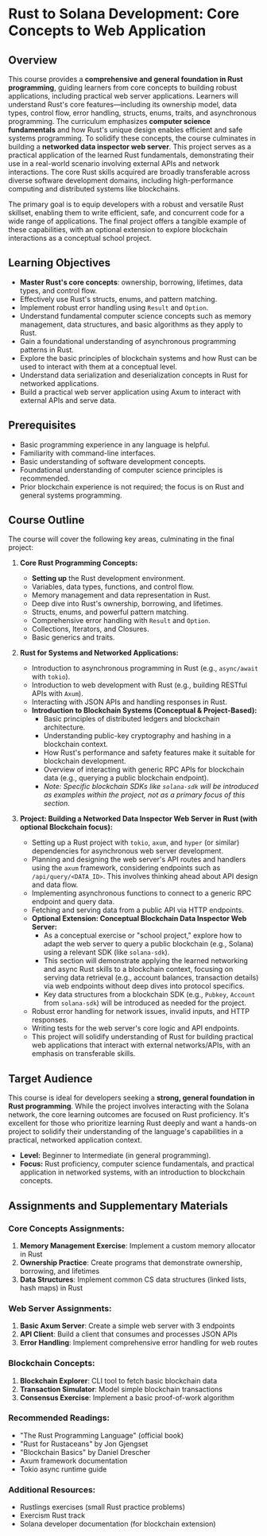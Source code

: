 # Rust to Solana Development: Core Concepts to Web Application

## Overview

This course provides a **comprehensive and general foundation in Rust programming**, guiding learners from core concepts to building robust applications, including practical web server applications. Learners will understand Rust's core features—including its ownership model, data types, control flow, error handling, structs, enums, traits, and asynchronous programming. The curriculum emphasizes **computer science fundamentals** and how Rust's unique design enables efficient and safe systems programming. To solidify these concepts, the course culminates in building a **networked data inspector web server**. This project serves as a practical application of the learned Rust fundamentals, demonstrating their use in a real-world scenario involving external APIs and network interactions. The core Rust skills acquired are broadly transferable across diverse software development domains, including high-performance computing and distributed systems like blockchains.

The primary goal is to equip developers with a robust and versatile Rust skillset, enabling them to write efficient, safe, and concurrent code for a wide range of applications. The final project offers a tangible example of these capabilities, with an optional extension to explore blockchain interactions as a conceptual school project.

## Learning Objectives

- **Master Rust's core concepts**: ownership, borrowing, lifetimes, data types, and control flow.
- Effectively use Rust's structs, enums, and pattern matching.
- Implement robust error handling using `Result` and `Option`.
- Understand fundamental computer science concepts such as memory management, data structures, and basic algorithms as they apply to Rust.
- Gain a foundational understanding of asynchronous programming patterns in Rust.
- Explore the basic principles of blockchain systems and how Rust can be used to interact with them at a conceptual level.
- Understand data serialization and deserialization concepts in Rust for networked applications.
- Build a practical web server application using Axum to interact with external APIs and serve data.

## Prerequisites

- Basic programming experience in any language is helpful.
- Familiarity with command-line interfaces.
- Basic understanding of software development concepts.
- Foundational understanding of computer science principles is recommended.
- Prior blockchain experience is not required; the focus is on Rust and general systems programming.

## Course Outline

The course will cover the following key areas, culminating in the final project:

1.  **Core Rust Programming Concepts:**

    - **Setting up** the Rust development environment.
    - Variables, data types, functions, and control flow.
    - Memory management and data representation in Rust.
    - Deep dive into Rust's ownership, borrowing, and lifetimes.
    - Structs, enums, and powerful pattern matching.
    - Comprehensive error handling with `Result` and `Option`.
    - Collections, Iterators, and Closures.
    - Basic generics and traits.

2.  **Rust for Systems and Networked Applications:**

    - Introduction to asynchronous programming in Rust (e.g., `async/await` with `tokio`).
    - Introduction to web development with Rust (e.g., building RESTful APIs with `Axum`).
    - Interacting with JSON APIs and handling responses in Rust.
    - **Introduction to Blockchain Systems (Conceptual & Project-Based):**
      - Basic principles of distributed ledgers and blockchain architecture.
      - Understanding public-key cryptography and hashing in a blockchain context.
      - How Rust's performance and safety features make it suitable for blockchain development.
      - Overview of interacting with generic RPC APIs for blockchain data (e.g., querying a public blockchain endpoint).
      - _Note: Specific blockchain SDKs like `solana-sdk` will be introduced as examples within the project, not as a primary focus of this section._

3.  **Project: Building a Networked Data Inspector Web Server in Rust (with optional Blockchain focus):**
    - Setting up a Rust project with `tokio`, `axum`, and `hyper` (or similar) dependencies for asynchronous web server development.
    - Planning and designing the web server's API routes and handlers using the `axum` framework, considering endpoints such as `/api/query/<DATA_ID>`. This involves thinking ahead about API design and data flow.
    - Implementing asynchronous functions to connect to a generic RPC endpoint and query data.
    - Fetching and serving data from a public API via HTTP endpoints.
    - **Optional Extension: Conceptual Blockchain Data Inspector Web Server:**
      - As a conceptual exercise or "school project," explore how to adapt the web server to query a public blockchain (e.g., Solana) using a relevant SDK (like `solana-sdk`).
      - This section will demonstrate applying the learned networking and async Rust skills to a blockchain context, focusing on serving data retrieval (e.g., account balances, transaction details) via web endpoints without deep dives into protocol specifics.
      - Key data structures from a blockchain SDK (e.g., `Pubkey`, `Account` from `solana-sdk`) will be introduced as needed for the project.
    - Robust error handling for network issues, invalid inputs, and HTTP responses.
    - Writing tests for the web server's core logic and API endpoints.
    - This project will solidify understanding of Rust for building practical web applications that interact with external networks/APIs, with an emphasis on transferable skills.

## Target Audience

This course is ideal for developers seeking a **strong, general foundation in Rust programming**. While the project involves interacting with the Solana network, the core learning outcomes are focused on Rust proficiency. It's excellent for those who prioritize learning Rust deeply and want a hands-on project to solidify their understanding of the language's capabilities in a practical, networked application context.

- **Level:** Beginner to Intermediate (in general programming).
- **Focus:** Rust proficiency, computer science fundamentals, and practical application in networked systems, with an introduction to blockchain concepts.

## Assignments and Supplementary Materials

### Core Concepts Assignments:

1. **Memory Management Exercise**: Implement a custom memory allocator in Rust
2. **Ownership Practice**: Create programs that demonstrate ownership, borrowing, and lifetimes
3. **Data Structures**: Implement common CS data structures (linked lists, hash maps) in Rust

### Web Server Assignments:

1. **Basic Axum Server**: Create a simple web server with 3 endpoints
2. **API Client**: Build a client that consumes and processes JSON APIs
3. **Error Handling**: Implement comprehensive error handling for web routes

### Blockchain Concepts:

1. **Blockchain Explorer**: CLI tool to fetch basic blockchain data
2. **Transaction Simulator**: Model simple blockchain transactions
3. **Consensus Exercise**: Implement a basic proof-of-work algorithm

### Recommended Readings:

- "The Rust Programming Language" (official book)
- "Rust for Rustaceans" by Jon Gjengset
- "Blockchain Basics" by Daniel Drescher
- Axum framework documentation
- Tokio async runtime guide

### Additional Resources:

- Rustlings exercises (small Rust practice problems)
- Exercism Rust track
- Solana developer documentation (for blockchain extension)
